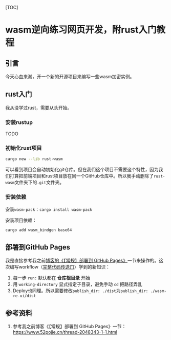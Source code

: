 [TOC]

# wasm逆向练习网页开发，附rust入门教程

## 引言

今天心血来潮，开一个新的开源项目来编写一些wasm加密实例。

## rust入门

我从没学过rust，需要从头开始。

### 安装rustup

TODO

### 初始化rust项目

```bash
cargo new --lib rust-wasm
```

可以看到项目会自动初始化git仓库。但在我们这个项目不需要这个特性，因为我们打算把前端项目和rust项目放在同一个GitHub仓库中。所以我手动删除了`rust-wasm`文件夹下的`.git`文件夹。

### 安装依赖

安装`wasm-pack`：`cargo install wasm-pack`

安装项目依赖：

```bash
cargo add wasm_bindgen base64
```

## 部署到GitHub Pages

我是直接参考我之前[博客的《【常规】部署到 GitHub Pages》](https://www.52pojie.cn/thread-2048343-1-1.html)一节来操作的。这次编写workflow（[完整代码传送门](https://github.com/Hans774882968/wasm-re-hw/blob/main/.github/workflows/main.yml)）学到的新知识：

1. 每一步 `run:` 默认都在 **仓库根目录** 开始
2. 用 `working-directory` 显式指定子目录，避免手动 `cd` 把路径弄乱
3. Deploy也同理。所以需要修改`publish_dir: ./dist`为`publish_dir: ./wasm-re-ui/dist`

## 参考资料

1. 参考我之前博客《【常规】部署到 GitHub Pages》一节：https://www.52pojie.cn/thread-2048343-1-1.html